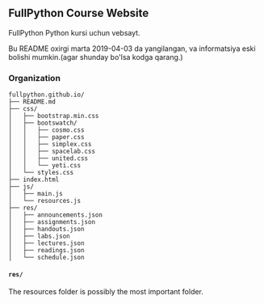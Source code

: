 
## FullPython Course Website 

FullPython Python kursi uchun vebsayt.

Bu README oxirgi marta 2019-04-03 da yangilangan, va informatsiya eski bolishi mumkin.(agar shunday bo'lsa kodga qarang.)


### Organization

```
fullpython.github.io/
├── README.md
├── css/
│   ├── bootstrap.min.css
│   ├── bootswatch/
│   │   ├── cosmo.css
│   │   ├── paper.css
│   │   ├── simplex.css
│   │   ├── spacelab.css
│   │   ├── united.css
│   │   └── yeti.css
│   └── styles.css
├── index.html
├── js/
│   ├── main.js
│   └── resources.js
├── res/
│   ├── announcements.json
│   ├── assignments.json
│   ├── handouts.json
│   ├── labs.json
│   ├── lectures.json
│   ├── readings.json
│   └── schedule.json
```


#### `res/`

The resources folder is possibly the most important folder.
